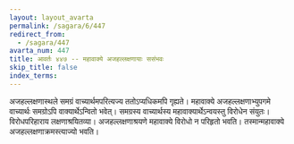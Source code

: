 ```yaml
---
layout: layout_avarta
permalink: /sagara/6/447
redirect_from:
  - /sagara/447
avarta_num: 447
title: आवर्तः ४४७ -- महावाक्ये अजहल्लक्षणायाः ससंभवः
skip_title: false
index_terms: 
---
```


अजहल्लक्षणास्थले
समग्रं वाच्यार्थमपरित्यज्य ततोऽप्यधिकमपि गृह्यते। महावाक्ये अजहल्लक्षणाभ्युपगमे
वाच्यार्थः समग्रोऽपि वाक्यार्थेऽन्वितो भवेत्। समग्रस्य वाच्यार्थस्य महावाक्यार्थेऽन्वयस्तु विरोधेन संयुतः। विरोधपरिहाराय लक्षणाश्रयितव्या।
अजहल्लक्षणाश्रयणे महावाक्ये विरोधो न परिहृतो भवति। तस्मान्महावाक्ये
अजहल्लक्षणाक्रमस्त्याज्यो भवति।
